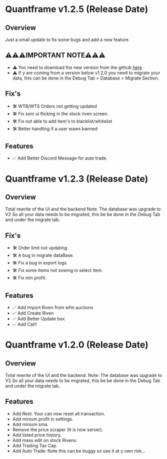# Quantframe v1.2.5 (Release Date)

## Overview

Just a small update to fix some bugs and add a new feature.

## ⚠️⚠️⚠️IMPORTANT NOTE⚠️⚠️⚠️

- ⚠️ Yoc need to download the new version from the github [here](https://github.com/Kenya-DK/quantframe-react/releases/tag/v1.2.5)
- ⚠️ If y are coming from a version below v1.2.0 you need to migrate your data, this can be done in the Debug Tab > Database > Migrate Section.

## Fix's

- 🛠️ WTB/WTS Orders not getting updated
- 🛠️ Fix som ui flicking in the stock riven screen.
- 🛠️ Fix not able to add item's to blacklist/whitelist
- 🛠️ Better handling if a user waws banned

## Features

- ✅ Add Better Discord Message for auto trade.

# Quantframe v1.2.3 (Release Date)

## Overview

Total rewrite of the UI and the backend
Note: The database was upgrade to V2
So all your data needs to be migrated, this be be done in the Debug Tab and under the migrate tab.

## Fix's

- 🛠️ Order limit not updating.
- 🛠️ A bug in migrate dataBase.
- 🛠️ Fix a bug in export logs.
- 🛠️ Fix some items not sowing in select item.
- 🛠️ Fix min profit.

## Features

- ✅ Add Import Riven from wfm auctions
- ✅ Add Create Riven
- ✅ Add Better Update box
- ✅ Add Cat!!

# Quantframe v1.2.0 (Release Date)

## Overview

Total rewrite of the UI and the backend.
Note: The database was upgrade to V2
So all your data needs to be migrated, this be be done in the Debug Tab and under the migrate tab.

## Features

- Add Rest: Your can now reset all transaction.
- Add minium profit in settings.
- Add minium sma.
- Remove the price scraper (It is now server).
- Add listed price history.
- Add mass edit on stock Rivens.
- Add Trading Tax Cap.
- Add Auto Trade: Note this can be buggy so use it at y own risk...
